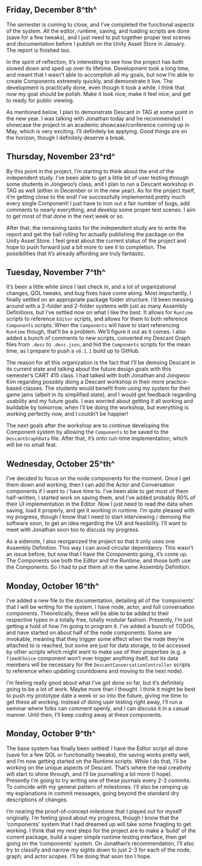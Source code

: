 ## Friday, December 8^th^

The semester is coming to close, and I’ve completed the functional aspects of the system. All the editor, runtime, saving, and loading scripts are done (save for a few tweaks), and I just need to put together proper test scenes and documentation before I publish on the Unity Asset Store in January. The report is finished too.

In the spirit of reflection, it’s interesting to see how the project has both slowed down and sped up over its lifetime. Development took a long time, and meant that I wasn’t able to accomplish all my goals, but now I’m able to create Components extremely quickly, and demonstrate it live. The development is practically done, even though it took a while. I think that now my goal should be polish. Make it look nice, make it feel nice, and get to ready for public viewing.

As mentioned below, I plan to demonstrate Descant in TAG at some point in the new year. I was talking with Jonathan today and he recommended I showcase the project in an academic showcase/conference coming up in May, which is very exciting. I’ll definitely be applying. Good things are on the horizon, though I definitely deserve a break.



## Thursday, November 23^rd^

By this point in the project, I’m starting to think about the end of the independent study. I’ve been able to get a little bit of user testing through some students in Jongwoo’s class, and I plan to run a Descant workshop in TAG as well (either in December or in the new year). As for the project itself, it’m getting close to the end! I’ve successfully implemented pretty much every single Component! I just have to iron out a fair number of bugs, add comments to nearly everything, and develop some proper test scenes. I aim to get most of that done in the next week or so.

After that, the remaining tasks for the independent study are to write the report and get the ball rolling for actually publishing the package on the Unity Asset Store. I feel great about the current status of the project and hope to push forward just a bit more to see it to completion. The possibilities that it’s already affording are truly fantastic.



## Tuesday, November 7^th^

It’s been a little while since I last check in, and a lot of organizational changes, QOL tweaks, and bug fixes have come along. Most importantly, I finally settled on an appropriate package folder structure. I’d been messing around with a 2-folder and 2-folder systems with just as many Assembly Definitions, but I’ve settled now on what I like the best. It allows for `Runtime` scripts to reference `Editor` scripts, and allows for them to both reference `Components` scripts. When the `Components` will have to start referencing `Runtime` though, that’ll be a problem. We’ll figure it out as it comes. I also added a bunch of comments to new scripts, converted my Descant Graph files from `.desc` to `.desc.json`, and hid the `Components` scripts for the mean time, as I prepare to push a `v0.1.1` build up to GitHub.

The reason for all this organization is the fact that I’ll be demoing Descant in its current state and talking about the future design goals with this semester’s CART 415 class. I had talked with both Jonathan and Jongwoo Kim regarding possibly doing a Descant workshop in their more practice-based classes. The students would benefit from using my system for their game jams (albeit in its simplified state), and I would get feedback regarding usability and my future goals. I was worried about getting it all working and buildable by tomorrow, when I’ll be doing the workshop, but everything is working perfectly now, and I couldn’t be happier!

The next goals after the workshop are to continue developing the Component system by allowing the `Components` to be saved to the `DescantGraphData` file. After that, it’s onto run-time implementation, which will be no small feat.



## Wednesday, October 25^th^

I’ve decided to focus on the node components for the moment. Once I get them down and working, then I can add the Actor and Conversation components if I want to / have time to. I’ve been able to get most of them half-written, I started work on saving them, and I’ve added probably 90% of their UI implementation in the Editor. Now I just need to read the data when saving, load it properly, and get it working in runtime. I’m quite pleased with my progress, though I know that I need to start interviewing / demoing the software soon, to get an idea regarding the UX and feasibility. I’ll want to meet with Jonathan soon too to discuss my progress.

As a sidenote, I also reorganized the project so that it only uses one Assembly Definition. This way I can avoid circular dependancy. This wasn’t an issue before, but now that I have the Components going, it’s come up. The Components use both the Editor and the Runtime, and those both use the Components. So I had to put them all in the same Assembly Definition.



## Monday, October 16^th^

I’ve added a new file to the documentation, detailing all of the ‘components’ that I will be writing for the system. I have node, actor, and full conversation components. Theoretically, these will be able to be added to their respective types in a totally free, totally modular fashion. Presently, I’m just getting a hold of how I’m going to program it. I’ve added a bunch of TODOs, and have started on about half of the node components. Some are invokable, meaning that they trigger some effect when the node they’re attached to is reached, but some are just for data storage, to be accessed by other scripts which might want to make use of their properties (e.g. a `TimedChoice` component won’t ever trigger anything itself, but its data members will be necessary for the `DescantConversationController` scripts to reference when updating countdowns and moving to the next node).

I’m feeling really good about what I’ve got done so far, but it’s definitely going to be a lot of work. Maybe more than I thought. I think it might be best to push my prototype date a week or so into the future, giving me time to get these all working. Instead of doing user testing right away, I’ll run a seminar where folks can comment openly, and I can discuss it in a casual manner. Until then, I’ll keep coding away at these components.



## Monday, October 9^th^

The base system has finally been settled! I have the Editor script all done (save for a few QOL or functionality tweaks), the saving works pretty well, and I’m now getting started on the Runtime scripts. While I do that, I’ll be working on the unique aspects of Descant. That’s where the real creativity will start to shine through, and I’ll be journalling a lot more (I hope). Presently I’m going to try writing one of these journals every 2-3 commits. To coincide with my general pattern of milestones. I’ll also be ramping up my explanations in commit messages, going beyond the standard dry descriptions of changes.

I’m nearing the proof-of-concept milestone that I played out for myself originally. I’m feeling good about my progress, though I know that the ‘components’ system that I had dreamed up will take some finagling to get working. I think that my next steps for the project are to make a ‘build’ of the current package, build a super simple runtime testing interface, then get going on the ‘components’ system. On Jonathan’s recommendation, I’ll also try to classify and narrow my sights down to just 2-3 for each of the node, graph, and actor scopes. I’ll be doing that soon too I hope.